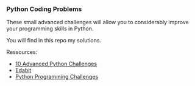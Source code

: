 ### Python Coding Problems

<p> These small advanced challenges will allow you to considerably improve your programming skills in Python. </p>
<p> You will find in this repo my solutions. </p>

<p> Ressources: </p>
<ul>
  <li> <a href="https://www.codecademy.com/resources/blog/advanced-python-code-challenges/"> 10 Advanced Python Challenges </a> </li>
  <li> <a href="https://edabit.com/challenges/python3">  Edabit </a> </li>
  <li> <a href="https://pythonprinciples.com/challenges/">  Python Programming Challenges </a> </li>
</ul>
